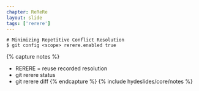 ```yaml
---
chapter: ReReRe
layout: slide
tags: ['rerere']
---
```


	# Minimizing Repetitive Conflict Resolution
	$ git config <scope> rerere.enabled true

{% capture notes %}
* RERERE = reuse recorded resolution
* git rerere status
* git rerere diff
{% endcapture %}
{% include hydeslides/core/notes %}